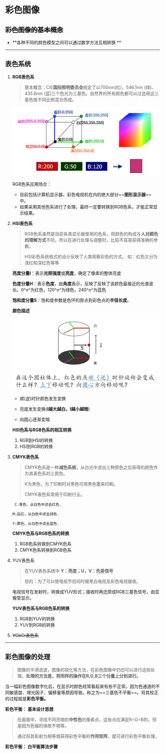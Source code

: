 # 彩色图像

## ~~彩色图像的基本概念~~

- **各种不同的颜色模型之间可以通过数学方法互相转换 **

***

## 表色系统

1. **RGB表色系**

   > 基本概念：CIE**国际照明委员会**规定了以700nm(红)、546.1nm (绿)、435.8nm (蓝)三个色光为三基色。自然界的所有颜色都可以过选用这三基色按不同比例混合而成。 

   ![](https://raw.githubusercontent.com/q8a6u/Picture/imgs/imgs/20210602192946.png)

   RGB色系应用场合：

   - 目前包括计算机显示器、彩色电视机在内的绝大部分==**图形显示器**==中。
   - 如果采用其他色系进行了处理，最终一定要转换到RGB色系，才能正常显示结果。

2. **HSI表色系**

   > RGB色系虽然是目前各类显示器使用的色系，但颜色的构成与**人对颜色的理解方式**不同，所以在进行处理与调整时，比较不容易获得准确的参数。
   >
   > HSI彩色系统格式的设计反映了人类观察彩色的方式。 如：红色又分为浅红和深红色等等

   **亮度分量I**：表示**光照强度**或**亮度**，确定了像素的整体亮度

   **色度分量H**：表示**色度**，由**角度**表示，反映了反映了该颜色最接近的光谱波长。0^o^为红色，120^o^为绿色，240^o^为蓝色

   **饱和度分量S**：饱和度参数是色环的原点到彩色点的**半径长度**。

   **颜色描述**

   ![](https://raw.githubusercontent.com/q8a6u/Picture/imgs/imgs/20210602194211.png)

   * 顺(逆)时针颜色发生变换

   * 亮度发生变换(**I越大越白，I越小越暗**)

   * 向圆心逐渐变暗

   **HSI色系与RGB色系的相互转换** 

   1. RGB到HSI的转换
   2. HSI到RGB的转换

3. **CMYK表色系**

   > CMYK色系是一种**减色系统**，从白光中滤出三种原色之后获得的颜色作为其表色系的三原色。
   >
   > K为黑色，为了印刷时对黑色可用黑色墨来印刷。  
   >
   > CMYK表色系常用于印刷行业。

   ` C:青色，从白色中滤去红色.`

   `M:品红，从白色中滤去绿色.`

   `Y:黄色，从白色中滤去蓝色.`

   **CMYK色系与RGB色系的转换**

   1. RGB色系转换到CMYK色系
   2. CMYK色系转换到RGB色系

4. YUV表色系

   > 在YUV表色系统中   **Y：亮度；U，V：色差信号**
   >
   > 目的：为了可以使电视节目同时被黑白电视及彩色电视接收。

   电视信号在发射时，转换成YUV形式；接收时再还原成RGB三基色信号，由显像管显示。

   **YUV表色系与RGB色系的转换**

   1. RGB到YUV的转换
   2. YUV到RGB的转换

5. ~~YCbCr表色系~~

---

## 彩色图像的处理

> 图像的平滑滤波，图像的锐化等方法，在彩色图像中仍旧可以进行这些处理。**处理的方法是，将同样的操作在R,G,B三个分量上分别进行。**

当一幅彩色图像数字化后，在显示时颜色经常看起来有些不正常。因为色通道的不同敏感度、增光因子、偏移量等原因导致。称之为==三基色不平衡==。将其校正的过程就是**彩色平衡。**

**彩色平衡： 基本设计思想**

> 在画面中，寻找不同亮暗的**中性色**的像素点，这些点应满足R=G=B的，但是因为色偏的缘故不相等。
>
> 通过将其影射为相等值获得彩色平衡的**作用矩阵**，就可进行彩色平衡处理。

**彩色平衡： 白平衡算法步骤**

